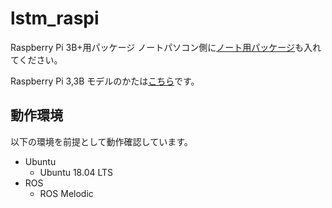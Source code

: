 # lstm_raspi

Raspberry Pi 3B+用パッケージ
ノートパソコン側に[ノート用パッケージ](https://github.com/shotasoyama/lstm_note.git)も入れてください。

Raspberry Pi 3,3B  モデルのかたは[こちら](https://github.com/shotasoyama/lstm)です。


## 動作環境

以下の環境を前提として動作確認しています。

* Ubuntu
  * Ubuntu 18.04 LTS
* ROS
  * ROS Melodic

